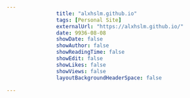 ---
                title: "alxhslm.github.io"
                tags: [Personal Site]
                externalUrl: "https://alxhslm.github.io/"
                date: 9936-08-08
                showDate: false
                showAuthor: false
                showReadingTime: false
                showEdit: false
                showLikes: false
                showViews: false
                layoutBackgroundHeaderSpace: false
                ---
